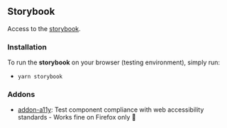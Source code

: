 ## Storybook

Access to the [storybook](https://master--61fd537ecf081f003a135235.chromatic.com/).

### Installation

To run the **storybook** on your browser (testing environment), simply run:

- `yarn storybook`

### Addons

- [addon-a11y](https://storybook.js.org/addons/@storybook/addon-a11y): Test component compliance with web accessibility standards - Works fine on Firefox only 🦊

